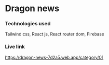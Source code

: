 # Dragon news

### Technologies used

Tailwind css, React js, React router dom, Firebase

### Live link

https://dragon-news-7d2a5.web.app/category/01
